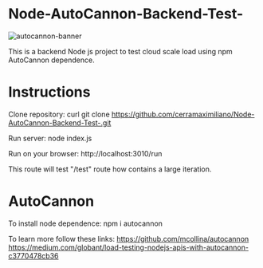 # Node-AutoCannon-Backend-Test-

![autocannon-banner](https://github.com/cerramaximiliano/Node-AutoCannon-Backend-Test-/assets/65555679/3470e3ca-2e54-41ba-9892-ff8af2bd9ab4)

This is a backend Node js project to test cloud scale load using npm AutoCannon dependence.

# Instructions
Clone repository: 
curl git clone https://github.com/cerramaximiliano/Node-AutoCannon-Backend-Test-.git

Run server:
node index.js

Run on your browser:
http://localhost:3010/run

This route will test "/test" route how contains a large iteration.

# AutoCannon
To install node dependence:
npm i autocannon

To learn more follow these links: 
https://github.com/mcollina/autocannon
https://medium.com/globant/load-testing-nodejs-apis-with-autocannon-c3770478cb36


